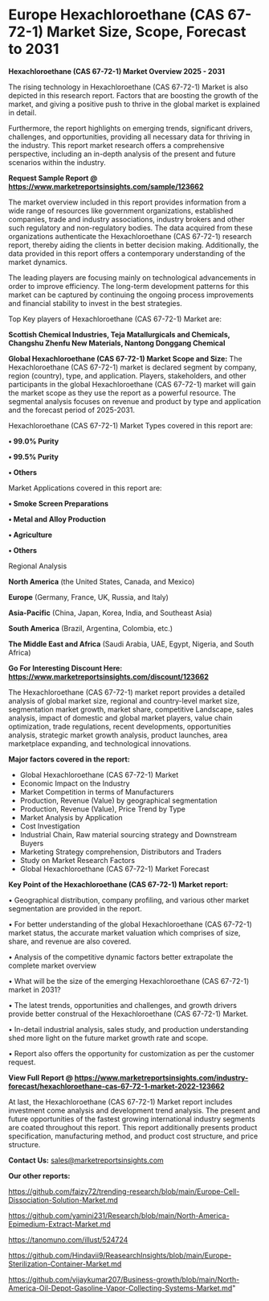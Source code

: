 # Europe Hexachloroethane (CAS 67-72-1) Market Size, Scope, Forecast to 2031

<Strong> Hexachloroethane (CAS 67-72-1) Market Overview 2025 - 2031</strong>

The rising technology in Hexachloroethane (CAS 67-72-1) Market is also depicted in this research report. Factors that are boosting the growth of the market, and giving a positive push to thrive in the global market is explained in detail.

Furthermore, the report highlights on emerging trends, significant drivers, challenges, and opportunities, providing all necessary data for thriving in the industry. This report market research offers a comprehensive perspective, including an in-depth analysis of the present and future scenarios within the industry.

<strong>Request Sample Report @ <a href=https://www.marketreportsinsights.com/sample/123662>https://www.marketreportsinsights.com/sample/123662</a></strong>

The market overview included in this report provides information from a wide range of resources like government organizations, established companies, trade and industry associations, industry brokers and other such regulatory and non-regulatory bodies. The data acquired from these organizations authenticate the Hexachloroethane (CAS 67-72-1) research report, thereby aiding the clients in better decision making. Additionally, the data provided in this report offers a contemporary understanding of the market dynamics.

The leading players are focusing mainly on technological advancements in order to improve efficiency. The long-term development patterns for this market can be captured by continuing the ongoing process improvements and financial stability to invest in the best strategies.

Top Key players of Hexachloroethane (CAS 67-72-1) Market are:

<strong>Scottish Chemical Industries, Teja Matallurgicals and Chemicals, Changshu Zhenfu New Materials, Nantong Donggang Chemical</strong>

<strong><b>Global Hexachloroethane (CAS 67-72-1) Market Scope and Size:</b></strong>
The Hexachloroethane (CAS 67-72-1) market is declared segment by company, region (country), type, and application. Players, stakeholders, and other participants in the global Hexachloroethane (CAS 67-72-1) market will gain the market scope as they use the report as a powerful resource. The segmental analysis focuses on revenue and product by type and application and the forecast period of 2025-2031.

Hexachloroethane (CAS 67-72-1) Market Types covered in this report are:

<strong>• 99.0% Purity

• 99.5% Purity

• Others</strong>

Market Applications covered in this report are:

<strong>• Smoke Screen Preparations

• Metal and Alloy Production

• Agriculture

• Others</strong> 

Regional Analysis

<strong>North America</strong> (the United States, Canada, and Mexico)

<strong>Europe</strong> (Germany, France, UK, Russia, and Italy)

<strong>Asia-Pacific</strong> (China, Japan, Korea, India, and Southeast Asia)

<strong>South America</strong> (Brazil, Argentina, Colombia, etc.)

<strong>The Middle East and Africa</strong> (Saudi Arabia, UAE, Egypt, Nigeria, and South Africa)

<strong>Go For Interesting Discount Here: <a href=https://www.marketreportsinsights.com/discount/123662>https://www.marketreportsinsights.com/discount/123662</a></strong>

The Hexachloroethane (CAS 67-72-1) market report provides a detailed analysis of global market size, regional and country-level market size, segmentation market growth, market share, competitive Landscape, sales analysis, impact of domestic and global market players, value chain optimization, trade regulations, recent developments, opportunities analysis, strategic market growth analysis, product launches, area marketplace expanding, and technological innovations.

<strong><b>Major factors covered in the report:</b></strong>
<ul>
  <li>Global Hexachloroethane (CAS 67-72-1) Market </li>
  <li>Economic Impact on the Industry</li>
  <li>Market Competition in terms of Manufacturers</li>
  <li>Production, Revenue (Value) by geographical segmentation</li>
  <li>Production, Revenue (Value), Price Trend by Type</li>
  <li>Market Analysis by Application</li>
  <li>Cost Investigation</li>
  <li>Industrial Chain, Raw material sourcing strategy and Downstream Buyers</li>
  <li>Marketing Strategy comprehension, Distributors and Traders</li>
  <li>Study on Market Research Factors</li>
  <li>Global Hexachloroethane (CAS 67-72-1) Market Forecast</li>
</ul>

<strong><b>Key Point of the Hexachloroethane (CAS 67-72-1) Market report:</b></strong>

• Geographical distribution, company profiling, and various other market segmentation are provided in the report.

• For better understanding of the global Hexachloroethane (CAS 67-72-1) market status, the accurate market valuation which comprises of size, share, and revenue are also covered.

• Analysis of the competitive dynamic factors better extrapolate the complete market overview

• What will be the size of the emerging Hexachloroethane (CAS 67-72-1) market in 2031?

• The latest trends, opportunities and challenges, and growth drivers provide better construal of the Hexachloroethane (CAS 67-72-1) Market.

• In-detail industrial analysis, sales study, and production understanding shed more light on the future market growth rate and scope.

• Report also offers the opportunity for customization as per the customer request.

<strong><b>View Full Report @ <a href=https://www.marketreportsinsights.com/industry-forecast/hexachloroethane-cas-67-72-1-market-2022-123662>https://www.marketreportsinsights.com/industry-forecast/hexachloroethane-cas-67-72-1-market-2022-123662</a></b></strong>


At last, the Hexachloroethane (CAS 67-72-1) Market report includes investment come analysis and development trend analysis. The present and future opportunities of the fastest growing international industry segments are coated throughout this report. This report additionally presents product specification, manufacturing method, and product cost structure, and price structure.

<strong>Contact Us:</strong>
sales@marketreportsinsights.com

<strong>Our other reports:</strong>

<a href=https://github.com/faizy72/trending-research/blob/main/Europe-Cell-Dissociation-Solution-Market.md>https://github.com/faizy72/trending-research/blob/main/Europe-Cell-Dissociation-Solution-Market.md</a>

<a href=https://github.com/yamini231/Research/blob/main/North-America-Epimedium-Extract-Market.md>https://github.com/yamini231/Research/blob/main/North-America-Epimedium-Extract-Market.md</a>

<a href=https://tanomuno.com/illust/524724>https://tanomuno.com/illust/524724</a>

<a href=https://github.com/Hindavii9/ReasearchInsights/blob/main/Europe-Sterilization-Container-Market.md>https://github.com/Hindavii9/ReasearchInsights/blob/main/Europe-Sterilization-Container-Market.md</a>

<a href=https://github.com/vijaykumar207/Business-growth/blob/main/North-America-Oil-Depot-Gasoline-Vapor-Collecting-Systems-Market.md>https://github.com/vijaykumar207/Business-growth/blob/main/North-America-Oil-Depot-Gasoline-Vapor-Collecting-Systems-Market.md</a>"
